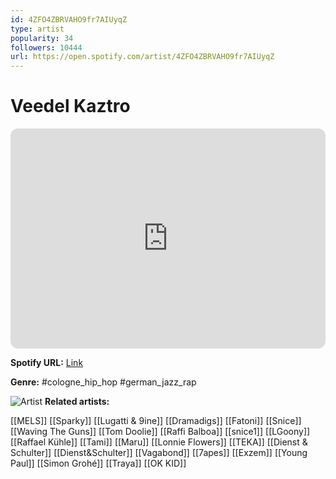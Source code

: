 ```yaml
---
id: 4ZFO4ZBRVAHO9fr7AIUyqZ
type: artist
popularity: 34
followers: 10444
url: https://open.spotify.com/artist/4ZFO4ZBRVAHO9fr7AIUyqZ
---
```

# Veedel Kaztro

<iframe style="border-radius:12px" src="https://open.spotify.com/embed/artist/4ZFO4ZBRVAHO9fr7AIUyqZ" width="100%" height="352" frameBorder="0" allowfullscreen="" allow="autoplay; clipboard-write; encrypted-media; fullscreen; picture-in-picture" loading="lazy"></iframe>

**Spotify URL:** [Link](https://open.spotify.com/artist/4ZFO4ZBRVAHO9fr7AIUyqZ)

**Genre:**  #cologne_hip_hop #german_jazz_rap

![Artist](https://i.scdn.co/image/ab6761610000e5eb2d4d8ce9751786151e6b096c)
**Related artists:**

[[MELS]]
[[Sparky]]
[[Lugatti & 9ine]]
[[Dramadigs]]
[[Fatoni]]
[[Snice]]
[[Waving The Guns]]
[[Tom Doolie]]
[[Raffi Balboa]]
[[snice1]]
[[LGoony]]
[[Raffael Kühle]]
[[Tami]]
[[Maru]]
[[Lonnie Flowers]]
[[TEKA]]
[[Dienst & Schulter]]
[[Dienst&Schulter]]
[[Vagabond]]
[[7apes]]
[[Exzem]]
[[Young Paul]]
[[Simon Grohé]]
[[Traya]]
[[OK KID]]

